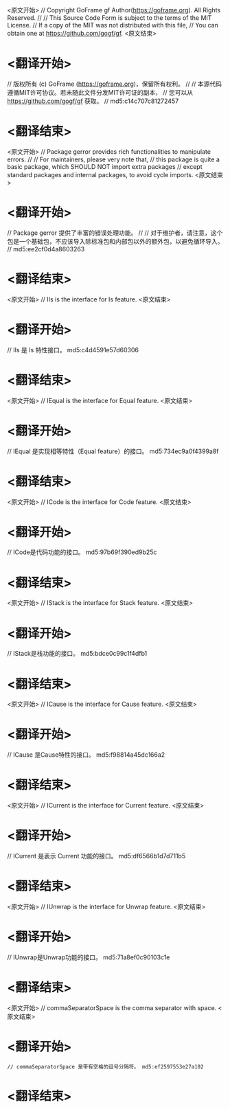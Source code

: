 
<原文开始>
// Copyright GoFrame gf Author(https://goframe.org). All Rights Reserved.
//
// This Source Code Form is subject to the terms of the MIT License.
// If a copy of the MIT was not distributed with this file,
// You can obtain one at https://github.com/gogf/gf.
<原文结束>

# <翻译开始>
// 版权所有 (c) GoFrame (https://goframe.org)，保留所有权利。
//
// 本源代码遵循MIT许可协议。若未随此文件分发MIT许可证的副本，
// 您可以从 https://github.com/gogf/gf 获取。
// md5:c14c707c81272457
# <翻译结束>


<原文开始>
// Package gerror provides rich functionalities to manipulate errors.
//
// For maintainers, please very note that,
// this package is quite a basic package, which SHOULD NOT import extra packages
// except standard packages and internal packages, to avoid cycle imports.
<原文结束>

# <翻译开始>
// Package gerror 提供了丰富的错误处理功能。
// 
// 对于维护者，请注意，这个包是一个基础包，不应该导入除标准包和内部包以外的额外包，以避免循环导入。
// md5:ee2cf0d4a8603263
# <翻译结束>


<原文开始>
// IIs is the interface for Is feature.
<原文结束>

# <翻译开始>
// IIs 是 Is 特性接口。 md5:c4d4591e57d60306
# <翻译结束>


<原文开始>
// IEqual is the interface for Equal feature.
<原文结束>

# <翻译开始>
// IEqual 是实现相等特性（Equal feature）的接口。 md5:734ec9a0f4399a8f
# <翻译结束>


<原文开始>
// ICode is the interface for Code feature.
<原文结束>

# <翻译开始>
// ICode是代码功能的接口。 md5:97b69f390ed9b25c
# <翻译结束>


<原文开始>
// IStack is the interface for Stack feature.
<原文结束>

# <翻译开始>
// IStack是栈功能的接口。 md5:bdce0c99c1f4dfb1
# <翻译结束>


<原文开始>
// ICause is the interface for Cause feature.
<原文结束>

# <翻译开始>
// ICause 是Cause特性的接口。 md5:f98814a45dc166a2
# <翻译结束>


<原文开始>
// ICurrent is the interface for Current feature.
<原文结束>

# <翻译开始>
// ICurrent 是表示 Current 功能的接口。 md5:df6566b1d7d711b5
# <翻译结束>


<原文开始>
// IUnwrap is the interface for Unwrap feature.
<原文结束>

# <翻译开始>
// IUnwrap是Unwrap功能的接口。 md5:71a8ef0c90103c1e
# <翻译结束>


<原文开始>
// commaSeparatorSpace is the comma separator with space.
<原文结束>

# <翻译开始>
	// commaSeparatorSpace 是带有空格的逗号分隔符。 md5:ef2597553e27a102
# <翻译结束>

